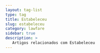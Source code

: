 ```yaml
---
layout: tag-list
type: tag
title: Estabeleceu
slug: estabeleceu
category: lawfare
sidebar: true
description: >
   Artigos relacionados com Estabeleceu
---
```

